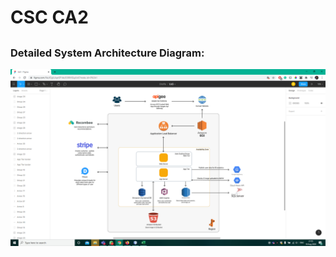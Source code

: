 # CSC CA2
## 
### Detailed System Architecture Diagram:
![](CA2_Talents_Webapp/Images/DetailedSystemArchitectureDiagram1.png)
